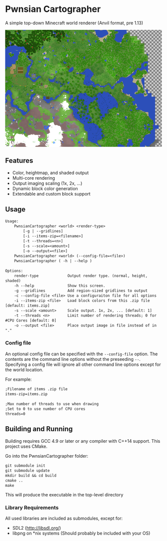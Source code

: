 # Pwnsian Cartographer
A simple top-down Minecraft world renderer (Anvil format, pre 1.13)

![World Render](NewestWorldRender.png)

## Features
- Color, heightmap, and shaded output
- Multi-core rendering 
- Output imaging scaling (1x, 2x, ...)
- Dynamic block color generation
- Extendable and custom block support

## Usage
```
Usage:
    PwnsianCartographer <world> <render-type>
        [-g | --gridlines]
        [-i --items-zip=<filename>]
        [-t --threads=<n>]
        [-s --scale=<amount>]
        [-o --output=<file>]
    PwnsianCartographer <world> (--config-file=<file>)
    PwnsianCartographer ( -h | --help )

Options:
    render-type             Output render type. (normal, height, shaded)
    -h --help               Show this screen.
    -g --gridlines          Add region-sized gridlines to output
    -c --config-file <file> Use a configuraiton file for all options
    -i --items-zip <file>   Load block colors from this .zip file [default: items.zip]
    -s --scale <amount>     Scale output. 1x, 2x, ... [default: 1]
    -t --threads <n>        Limit number of rendering threads; 0 for #CPU Cores [default: 0]
    -o --output <file>      Place output image in file instead of in "."

```

### Config file
An optional config file can be specified with the ```--config-file``` option. The contents are the command line options without the preseeding ```--```. Specifying a config file will ignore all other command line options except for the world location.

For example:
```
;Filename of items .zip file
items-zip=items.zip

;Max number of threads to use when drawing
;Set to 0 to use number of CPU cores
threads=0
```

## Building and Running
Building requires GCC 4.9 or later or any compiler with C++14 support. This project uses CMake.

Go into the PwnsianCartographer folder:
```
git submodule init
git submodule update
mkdir build && cd build
cmake ..
make
```
This will produce the executable in the top-level directory

### Library Requirements
All used libraries are included as submodules, except for:
- SDL2 (http://libsdl.org/)
- libpng on *nix systems (Should probably be included with your OS)


